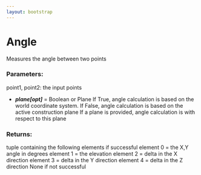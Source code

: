 ```yaml
---
layout: bootstrap
---
```


# Angle

Measures the angle between two points
          

### Parameters:

point1, point2: the input points
- ***plane[opt]*** = Boolean or Plane
  If True, angle calculation is based on the world coordinate system.
  If False, angle calculation is based on the active construction plane
  If a plane is provided, angle calculation is with respect to this plane
        

### Returns:


tuple containing the following elements if successful
  element 0 = the X,Y angle in degrees
  element 1 = the elevation
  element 2 = delta in the X direction
  element 3 = delta in the Y direction
  element 4 = delta in the Z direction
None if not successful
        


